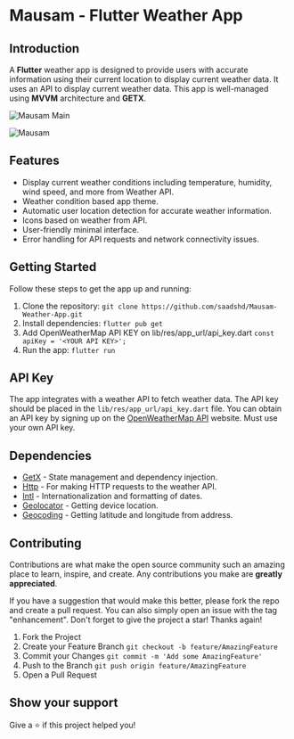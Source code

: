 # Mausam - Flutter Weather App

## Introduction

A **Flutter** weather app is designed to provide users with accurate information using their current location to display current weather data. It uses an API to display current weather data. This app is well-managed using **MVVM** architecture and **GETX**.

![Mausam Main](https://github.com/saadshd/Mausam-Weather-App/assets/101456852/177c00c9-d18b-47e1-8dc4-ead5d6af99ae)

![Mausam](https://github.com/saadshd/Mausam-Weather-App/assets/101456852/1ce32ec7-23b6-4e3d-b53d-bdf7fe629c68)


## Features

- Display current weather conditions including temperature, humidity, wind speed, and more from Weather API.
- Weather condition based app theme.
- Automatic user location detection for accurate weather information.
- Icons based on weather from API.
- User-friendly minimal interface.
- Error handling for API requests and network connectivity issues.

## Getting Started

Follow these steps to get the app up and running:

1. Clone the repository: `git clone https://github.com/saadshd/Mausam-Weather-App.git`
2. Install dependencies: `flutter pub get`
3. Add OpenWeatherMap API KEY on lib/res/app_url/api_key.dart `const apiKey = '<YOUR API KEY>';`
4. Run the app: `flutter run`

## API Key

The app integrates with a weather API to fetch weather data. The API key should be placed in the `lib/res/app_url/api_key.dart` file. You can obtain an API key by signing up on the [OpenWeatherMap API](https://openweathermap.org/) website. Must use your own API key.

## Dependencies

- [GetX](https://pub.dev/packages/get) - State management and dependency injection.
- [Http](https://pub.dev/packages/http) - For making HTTP requests to the weather API.
- [Intl](https://pub.dev/packages/intl) - Internationalization and formatting of dates.
- [Geolocator](https://pub.dev/packages/geolocator) - Getting device location.
- [Geocoding](https://pub.dev/packages/geocoding) - Getting latitude and longitude from address.

## Contributing

Contributions are what make the open source community such an amazing place to learn, inspire, and create. Any contributions you make are **greatly appreciated**.

If you have a suggestion that would make this better, please fork the repo and create a pull request. You can also simply open an issue with the tag "enhancement".
Don't forget to give the project a star! Thanks again!

1. Fork the Project
2. Create your Feature Branch `git checkout -b feature/AmazingFeature`
3. Commit your Changes `git commit -m 'Add some AmazingFeature'`
4. Push to the Branch `git push origin feature/AmazingFeature`
5. Open a Pull Request

## Show your support
Give a ⭐ if this project helped you! 

